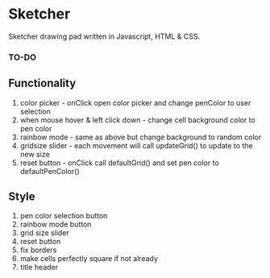 # Sketcher
Sketcher drawing pad written in Javascript, HTML &amp; CSS.

### TO-DO ###

Functionality
-------------
1. color picker - onClick open color picker and change penColor to user selection
2. when mouse hover & left click down - change cell background color to pen 
	color
3. rainbow mode - same as above but change background to random color
4. gridsize slider - each movement will call updateGrid() to update to the new
	size
5. reset button - onClick call defaultGrid() and set pen color to 
	defaultPenColor()

 
Style
-----
1. pen color selection button
2. rainbow mode button
3. grid size slider
4. reset button
5. fix borders
6. make cells perfectly square if not already
7. title header

